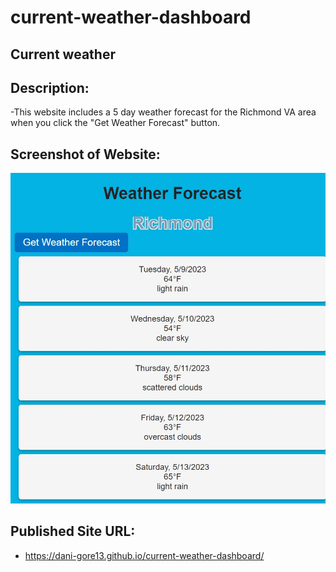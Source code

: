 # current-weather-dashboard

## Current weather

## Description:

-This website includes a 5 day weather forecast for the Richmond VA area when you click the "Get Weather Forecast" button.

## Screenshot of Website:

<img 
src="./assets/screenshot/weather.jpg">

## Published Site URL:
- https://dani-gore13.github.io/current-weather-dashboard/
